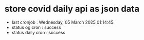 # store covid daily api as json data

- last cronjob : Wednesday, 05 March 2025 01:14:45
- status og cron : success
- status daily cron : success
      
      